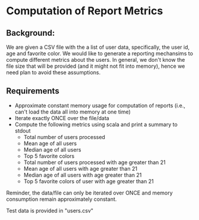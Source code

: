 # Computation of Report Metrics

## Background: 

We are given a CSV file with the a list of user data, specifically, the user id, age and favorite color. We would like to generate a reporting mechansims to compute different metrics about the users. In general, we don't know the file size that will be provided (and it might not fit into memory), hence we need plan to avoid these assumptions.

## Requirements

- Approximate constant memory usage for computation of reports (i.e., can't load the data all into memory at one time)
- Iterate exactly ONCE over the file/data
- Compute the following metrics using scala and print a summary to stdout 
  - Total number of users processed
  - Mean age of all users
  - Median age of all users
  - Top 5 favorite colors
  - Total number of users processed with age greater than 21
  - Mean age of all users with age greater than 21
  - Median age of all users with age greater than 21
  - Top 5 favorite colors of user with age greater than 21
  

Reminder, the data/file can only be iterated over ONCE and memory consumption remain approximately constant.

Test data is provided in "users.csv"
  
